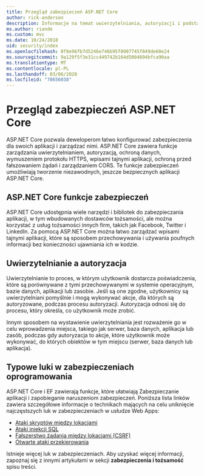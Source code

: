```yaml
---
title: Przegląd zabezpieczeń ASP.NET Core
author: rick-anderson
description: Informacje na temat uwierzytelniania, autoryzacji i podstaw zabezpieczeń w programie ASP.NET Core.
ms.author: riande
ms.custom: mvc
ms.date: 10/24/2018
uid: security/index
ms.openlocfilehash: 0f8e96fb7d5246e746b95f8907745f849de60e24
ms.sourcegitcommit: 9a129f5f3e31cc449742b164d5004894bfca90aa
ms.translationtype: MT
ms.contentlocale: pl-PL
ms.lasthandoff: 03/06/2020
ms.locfileid: "78656038"
---
```

# <a name="overview-of-aspnet-core-security"></a>Przegląd zabezpieczeń ASP.NET Core

ASP.NET Core pozwala deweloperom łatwo konfigurować zabezpieczenia dla swoich aplikacji i zarządzać nimi. ASP.NET Core zawiera funkcje zarządzania uwierzytelnianiem, autoryzacją, ochroną danych, wymuszeniem protokołu HTTPS, wpisami tajnymi aplikacji, ochroną przed fałszowaniem żądań i zarządzaniem CORS. Te funkcje zabezpieczeń umożliwiają tworzenie niezawodnych, jeszcze bezpiecznych aplikacji ASP.NET Core.

## <a name="aspnet-core-security-features"></a>ASP.NET Core funkcje zabezpieczeń

ASP.NET Core udostępnia wiele narzędzi i bibliotek do zabezpieczania aplikacji, w tym wbudowanych dostawców tożsamości, ale można korzystać z usług tożsamości innych firm, takich jak Facebook, Twitter i LinkedIn. Za pomocą ASP.NET Core można łatwo zarządzać wpisami tajnymi aplikacji, które są sposobem przechowywania i używania poufnych informacji bez konieczności ujawniania ich w kodzie.

## <a name="authentication-vs-authorization"></a>Uwierzytelnianie a autoryzacja

Uwierzytelnianie to proces, w którym użytkownik dostarcza poświadczenia, które są porównywane z tymi przechowywanymi w systemie operacyjnym, bazie danych, aplikacji lub zasobie. Jeśli są one zgodne, użytkownicy są uwierzytelniani pomyślnie i mogą wykonywać akcje, dla których są autoryzowane, podczas procesu autoryzacji. Autoryzacja odnosi się do procesu, który określa, co użytkownik może zrobić.

Innym sposobem na wystawienie uwierzytelniania jest rozważenie go w celu wprowadzenia miejsca, takiego jak serwer, baza danych, aplikacja lub zasób, podczas gdy autoryzacja to akcje, które użytkownik może wykonywać, do których obiektów w tym miejscu (serwer, baza danych lub aplikacja).

## <a name="common-vulnerabilities-in-software"></a>Typowe luki w zabezpieczeniach oprogramowania

ASP.NET Core i EF zawierają funkcje, które ułatwiają Zabezpieczanie aplikacji i zapobieganie naruszeniom zabezpieczeń. Poniższa lista linków zawiera szczegółowe informacje o technikach mających na celu uniknięcie najczęstszych luk w zabezpieczeniach w usłudze Web Apps:

* [Ataki skryptów między lokacjami](xref:security/cross-site-scripting)
* [Ataki iniekcji SQL](/ef/core/querying/raw-sql)
* [Fałszerstwo żądania między lokacjami (CSRF)](xref:security/anti-request-forgery)
* [Otwarte ataki przekierowania](xref:security/preventing-open-redirects)

Istnieje więcej luk w zabezpieczeniach. Aby uzyskać więcej informacji, zapoznaj się z innymi artykułami w sekcji **zabezpieczenia i tożsamość** spisu treści.
